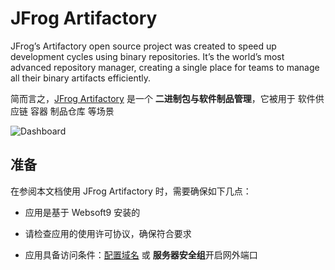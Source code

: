 # JFrog Artifactory

JFrog’s Artifactory open source project was created to speed up development cycles using binary repositories. It’s the world’s most advanced repository manager, creating a single place for teams to manage all their binary artifacts efficiently.

简而言之，[JFrog Artifactory](https://jfrog.com/) 是一个 **二进制包与软件制品管理**，它被用于 软件供应链 容器 制品仓库  等场景


![Dashboard](https://libs.websoft9.com/Websoft9/DocsPicture/zh/jfrog/jfrog-gui-websoft9.png)


## 准备

在参阅本文档使用 JFrog Artifactory 时，需要确保如下几点：

- 应用是基于 Websoft9 安装的

- 请检查应用的使用许可协议，确保符合要求

- 应用具备访问条件：[配置域名](./guide/appsetdomain) 或 **服务器安全组**开启网外端口